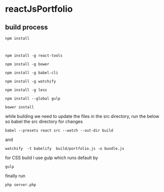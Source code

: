 # reactJsPortfolio


## build process


```
npm install



npm install -g react-tools

npm install -g bower

npm install -g babel-cli

npm install -g watchify

npm install -g less

npm install --global gulp

bower install
```

while building we need to update the files in the src directory, run the below so babel the src directory for changes

`babel --presets react src --watch --out-dir build`

and 

`watchify  -t babelify  build/portfolio.js -o bundle.js` 



for CSS build I use gulp which runs default by 

`
gulp
`



finally run 

`php server.php`